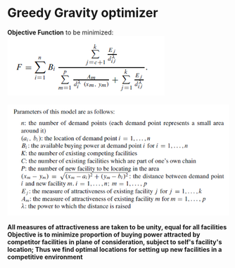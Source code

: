 # Greedy Gravity optimizer

<b>Objective Function</b> to be minimized:<br/>
![Image](https://github.com/sabrish89/Greedy-Gravity-optimizer/blob/master/Eqn.PNG)<br/>
<br/>
![Image](https://github.com/sabrish89/Greedy-Gravity-optimizer/blob/master/Par.PNG)

<b>All measures of attractiveness are taken to be unity, equal for all facilities</b><br/>
<b> Objective is to minimize proportion of buying power attracted by competitor facilities in plane of consideration, subject to self's facility's location; Thus we find optimal locations for setting up new facilities in a competitive environment </b>
